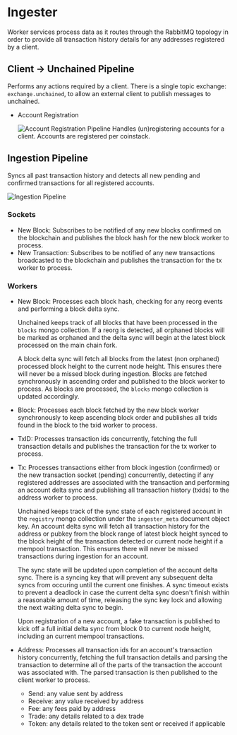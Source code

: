 # Ingester

Worker services process data as it routes through the RabbitMQ topology in order to provide all transaction history details for any addresses registered by a client.

## Client -&gt; Unchained Pipeline

Performs any actions required by a client. There is a single topic exchange: `exchange.unchained`, to allow an external client to publish messages to unchained.

* Account Registration

  ![Account Registration Pipeline](../.gitbook/assets/accountRegistrationPipeline.png) Handles \(un\)registering accounts for a client. Accounts are registered per coinstack.

## Ingestion Pipeline

Syncs all past transaction history and detects all new pending and confirmed transactions for all registered accounts.

![Ingestion Pipeline](../.gitbook/assets/ingestionPipeline.png)

### Sockets

* New Block: Subscribes to be notified of any new blocks confirmed on the blockchain and publishes the block hash for the new block worker to process.
* New Transaction: Subscribes to be notified of any new transactions broadcasted to the blockchain and publishes the transaction for the tx worker to process.

### Workers

* New Block: Processes each block hash, checking for any reorg events and performing a block delta sync.

  Unchained keeps track of all blocks that have been processed in the `blocks` mongo collection. If a reorg is detected, all orphaned blocks will be marked as orphaned and the delta sync will begin at the latest block processed on the main chain fork.

  A block delta sync will fetch all blocks from the latest \(non orphaned\) processed block height to the current node height. This ensures there will never be a missed block during ingestion. Blocks are fetched synchronously in ascending order and published to the block worker to process. As blocks are processed, the `blocks` mongo collection is updated accordingly.

* Block: Processes each block fetched by the new block worker synchronously to keep ascending block order and publishes all txids found in the block to the txid worker to process.
* TxID: Processes transaction ids concurrently, fetching the full transaction details and publishes the transaction for the tx worker to process.
* Tx: Processes transactions either from block ingestion \(confirmed\) or the new transaction socket \(pending\) concurrently, detecting if any registered addresses are associated with the transaction and performing an account delta sync and publishing all transaction history \(txids\) to the address worker to process.

  Unchained keeps track of the sync state of each registered account in the `registry` mongo collection under the `ingester_meta` document object key. An account delta sync will fetch all transaction history for the address or pubkey from the block range of latest block height synced to the block height of the transaction detected or current node height if a mempool transaction. This ensures there will never be missed transactions during ingestion for an account.

  The sync state will be updated upon completion of the account delta sync. There is a syncing key that will prevent any subsequent delta syncs from occuring until the current one finishes. A sync timeout exists to prevent a deadlock in case the current delta sync doesn't finish within a reasonable amount of time, releasing the sync key lock and allowing the next waiting delta sync to begin.

  Upon registration of a new account, a fake transaction is published to kick off a full initial delta sync from block 0 to current node height, including an current mempool transactions.

* Address: Processes all transaction ids for an account's transaction history concurrently, fetching the full transaction details and parsing the transaction to determine all of the parts of the transaction the account was associated with. The parsed transaction is then published to the client worker to process.
  * Send: any value sent by address
  * Receive: any value received by address
  * Fee: any fees paid by address
  * Trade: any details related to a dex trade
  * Token: any details related to the token sent or received if applicable

